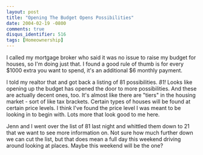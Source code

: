 ```yaml
---
layout: post
title: "Opening The Budget Opens Possibilities"
date: 2004-02-19 -0800
comments: true
disqus_identifier: 516
tags: [Homeownership]
---
```

I called my mortgage broker who said it was no issue to raise my budget
for houses, so I'm doing just that. I found a good rule of thumb is for
every $1000 extra you want to spend, it's an additional $6 monthly
payment.

 I told my realtor that and got back a listing of 81 possibilities.
*81!* Looks like opening up the budget has opened the door to more
possibilities. And these are actually decent ones, too. It's almost like
there are "tiers" in the housing market - sort of like tax brackets.
Certain types of houses will be found at certain price levels. I think
I've found the price level I was meant to be looking in to begin with.
Lots more that look good to me here.

 Jenn and I went over the list of 81 last night and whittled them down
to 21 that we want to see more information on. Not sure how much further
down we can cut the list, but that does mean a full day this weekend
driving around looking at places. Maybe this weekend will be the one?
